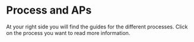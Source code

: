 # Process and APs

At your right side you will find the guides for the different processes.
Click on the process you want to read more information.